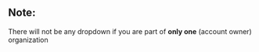 <!-- usedin: [ _general/account/account-management.md] -->

## Note:

There will not be any dropdown if you are part of **only one** (account owner) organization 



